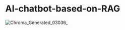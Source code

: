 # AI-chatbot-based-on-RAG
![Chroma_Generated_03036_](https://github.com/user-attachments/assets/5f184312-eb0a-42d9-867c-9bb59767002e)

